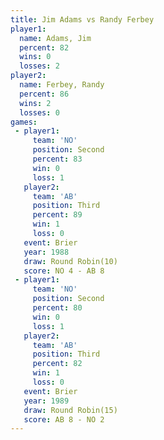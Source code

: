```yaml
---
title: Jim Adams vs Randy Ferbey
player1:             
  name: Adams, Jim   
  percent: 82        
  wins: 0            
  losses: 2          
player2:             
  name: Ferbey, Randy
  percent: 86        
  wins: 2            
  losses: 0          
games:
 - player1:          
     team: 'NO'      
     position: Second
     percent: 83     
     win: 0          
     loss: 1         
   player2:         
     team: 'AB'     
     position: Third
     percent: 89    
     win: 1         
     loss: 0        
   event: Brier         
   year: 1988           
   draw: Round Robin(10)
   score: NO 4 - AB 8   
 - player1:          
     team: 'NO'      
     position: Second
     percent: 80     
     win: 0          
     loss: 1         
   player2:         
     team: 'AB'     
     position: Third
     percent: 82    
     win: 1         
     loss: 0        
   event: Brier         
   year: 1989           
   draw: Round Robin(15)
   score: AB 8 - NO 2   
---
```

